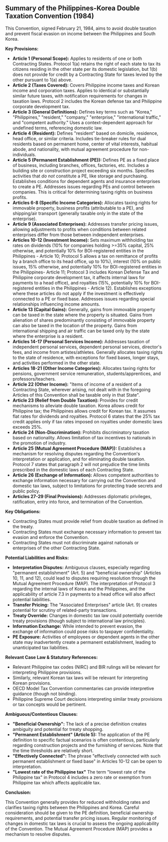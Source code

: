 ## Summary of the Philippines-Korea Double Taxation Convention (1984)

This Convention, signed February 21, 1984, aims to avoid double taxation and prevent fiscal evasion on income between the Philippines and South Korea.

**Key Provisions:**

*   **Article 1 (Personal Scope):** Applies to residents of one or both Contracting States. Protocol 1(a) retains the right of each state to tax its citizens residing in the other state per its domestic legislation, but 1(b) does not provide for credit by a Contracting State for taxes levied by the other pursuant to 1(a) above.
*   **Article 2 (Taxes Covered):** Covers Philippine income taxes and Korean income and corporation taxes. Applies to identical or substantially similar future taxes, with notification requirements for changes in taxation laws. Protocol 2 includes the Korean defense tax and Philippine corporate development tax.
*   **Article 3 (General Definitions):** Defines key terms such as "Korea," "Philippines," "resident," "company," "enterprise," "international traffic," and "competent authority." Uses a context-dependent approach for undefined terms, referencing domestic law.
*   **Article 4 (Resident):** Defines "resident" based on domicile, residence, head office, or similar criteria. Includes tie-breaker rules for dual residents based on permanent home, center of vital interests, habitual abode, and nationality, with mutual agreement procedure for non-individuals.
*   **Article 5 (Permanent Establishment (PE)):** Defines PE as a fixed place of business, including branches, offices, factories, etc. Includes a building site or construction project exceeding six months. Specifies activities that *do not* constitute a PE, like storage and purchasing. Establishes conditions for dependent agents and insurance enterprises to create a PE. Addresses issues regarding PEs and control between companies. This is critical for determining taxing rights on business profits.
*   **Articles 6-8 (Specific Income Categories):** Allocates taxing rights for immovable property, business profits (attributable to a PE), and shipping/air transport (generally taxable only in the state of the enterprise).
*   **Article 9 (Associated Enterprises):** Addresses transfer pricing issues, allowing adjustments to profits when conditions between related enterprises differ from those between independent enterprises.
*   **Articles 10-12 (Investment Income):** Sets maximum withholding tax rates on dividends (10% for companies holding >=35% capital, 25% otherwise, and potentially 10% for BOI-registered entities in the Philippines - Article 10; Protocol 5 allows a tax on remittance of profits by a branch office to its head office, up to 10%), interest (10% on public issues, 15% otherwise, and potentially 10% for BOI-registered entities in the Philippines- Article 11; Protocol 3 includes Korean Defense Tax and Philippine corporate development tax, it affects internal laws for payments to a head office), and royalties (15%, potentially 10% for BOI-registered entities in the Philippines - Article 12). Establishes exceptions where these articles do not apply if the investment is effectively connected to a PE or fixed base. Addresses issues regarding special relationships influencing income amounts.
*   **Article 13 (Capital Gains):** Generally, gains from immovable property can be taxed in the state where the property is situated. Gains from alienation of shares predominantly consisting of immovable property can also be taxed in the location of the property. Gains from international shipping and air traffic can be taxed only by the state where the enterprise is a resident.
*   **Articles 14-17 (Personal Services Income):** Addresses taxation of independent personal services, dependent personal services, director's fees, and income from artistes/athletes. Generally allocates taxing rights to the state of residence, with exceptions for fixed bases, longer stays, and activities performed in the other state.
*   **Articles 18-21 (Other Income Categories):** Allocates taxing rights for pensions, government service remuneration, students/apprentices, and professors/teachers.
*   **Article 22 (Other Income):** "Items of income of a resident of a Contracting State, wherever arising, not dealt with in the foregoing Articles of this Convention shall be taxable only in that State".
*   **Article 23 (Relief from Double Taxation):** Provides for credit mechanisms to alleviate double taxation. Korea allows credit for Philippine tax; the Philippines allows credit for Korean tax. It assumes flat rates for dividends and royalties. Protocol 6 states that the 25% tax credit applies only if tax rates imposed on royalties under domestic laws exceeds 25%.
*   **Article 24 (Non-Discrimination):** Prohibits discriminatory taxation based on nationality. Allows limitation of tax incentives to nationals in the promotion of industry.
*   **Article 25 (Mutual Agreement Procedure (MAP)):** Establishes a mechanism for resolving disputes regarding the Convention's interpretation or application, and for eliminating double taxation. Protocol 7 states that paragraph 2 will not prejudice the time limits prescribed in the domestic laws of each Contracting State.
*   **Article 26 (Exchange of Information):** Allows competent authorities to exchange information necessary for carrying out the Convention and domestic tax laws, subject to limitations for protecting trade secrets and public policy.
*   **Articles 27-29 (Final Provisions):** Addresses diplomatic privileges, ratification, entry into force, and termination of the Convention.

**Key Obligations:**

*   Contracting States must provide relief from double taxation as defined in the treaty.
*   Contracting States must exchange necessary information to prevent tax evasion and enforce the Convention.
*   Contracting States must not discriminate against nationals or enterprises of the other Contracting State.

**Potential Liabilities and Risks:**

*   **Interpretation Disputes:** Ambiguous clauses, especially regarding "permanent establishment" (Art. 5) and "beneficial ownership" (Articles 10, 11, and 12), could lead to disputes requiring resolution through the Mutual Agreement Procedure (MAP). The interpretation of Protocol 3 regarding the internal laws of Korea and the Philippines, and the applicability of article 7.3 in payments to a head office will also affect potential liabilities.
*   **Transfer Pricing:** The "Associated Enterprises" article (Art. 9) creates potential for scrutiny of related-party transactions.
*   **Treaty Override:** Changes in domestic tax law could potentially override treaty provisions (though subject to international law principles).
*   **Information Exchange:** While intended to prevent evasion, the exchange of information could pose risks to taxpayer confidentiality.
*   **PE Exposure:** Activities of employees or dependent agents in the other state may inadvertently create a permanent establishment, leading to unanticipated tax liabilities.

**Relevant Case Law & Statutory References:**

*   Relevant Philippine tax codes (NIRC) and BIR rulings will be relevant for interpreting Philippine provisions.
*   Similarly, relevant Korean tax laws will be relevant for interpreting Korean provisions.
*   OECD Model Tax Convention commentaries can provide interpretive guidance (though not binding).
*   Philippine Supreme Court decisions interpreting similar treaty provisions or tax concepts would be pertinent.

**Ambiguous/Contentious Clauses:**

*   **"Beneficial Ownership":** The lack of a precise definition creates ambiguity and potential for treaty shopping.
*   **"Permanent Establishment" (Article 5):** The application of the PE definition to specific factual scenarios is often contentious, particularly regarding construction projects and the furnishing of services. Note that the time thresholds are relatively short.
*   **"Effectively Connected":** The phrase "effectively connected with such permanent establishment or fixed base" in Articles 10-12 can be open to interpretation.
*    **"Lowest rate of the Philippine tax"** The term "lowest rate of the Philippine tax" in Protocol 4 includes a zero rate or exemption from Philippine tax which affects applicable tax.

**Conclusion:**

This Convention generally provides for reduced withholding rates and clarifies taxing rights between the Philippines and Korea. Careful consideration should be given to the PE definition, beneficial ownership requirements, and potential transfer pricing issues. Regular monitoring of changes in domestic tax laws is crucial to assess the ongoing applicability of the Convention. The Mutual Agreement Procedure (MAP) provides a mechanism to resolve disputes.

